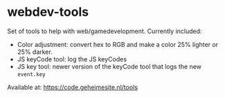 # webdev-tools

Set of tools to help with web/gamedevelopment. Currently included:

-   Color adjustment: convert hex to RGB and make a color 25% lighter or 25% darker.
-   JS keyCode tool: log the JS keyCodes
-   JS key tool: newer version of the keyCode tool that logs the new `event.key`

Available at: <https://code.geheimesite.nl/tools>
